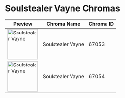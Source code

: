 # Soulstealer Vayne Chromas

| Preview | Chroma Name | Chroma ID |
|---|---|---|
| <img src='https://raw.communitydragon.org/latest/plugins/rcp-be-lol-game-data/global/default/v1/champion-chroma-images/67/67053.png' alt='Soulstealer Vayne' width='100'> | Soulstealer Vayne | 67053 |
| <img src='https://raw.communitydragon.org/latest/plugins/rcp-be-lol-game-data/global/default/v1/champion-chroma-images/67/67054.png' alt='Soulstealer Vayne' width='100'> | Soulstealer Vayne | 67054 |
